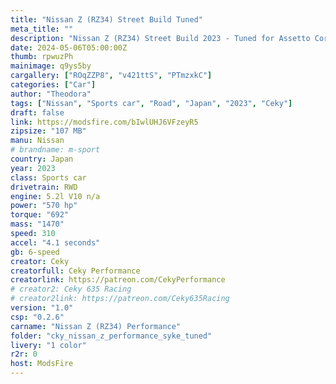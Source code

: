 ```yaml
---
title: "Nissan Z (RZ34) Street Build Tuned"
meta_title: ""
description: "Nissan Z (RZ34) Street Build 2023 - Tuned for Assetto Corsa by Ceky Performance"
date: 2024-05-06T05:00:00Z
thumb: rpwuzPh
mainimage: q9ys5by
cargallery: ["ROqZZP8", "v421ttS", "PTmzxkC"]
categories: ["Car"]
author: "Theodora"
tags: ["Nissan", "Sports car", "Road", "Japan", "2023", "Ceky"]
draft: false
link: https://modsfire.com/bIwlUHJ6VFzeyR5
zipsize: "107 MB"
manu: Nissan
# brandname: m-sport
country: Japan
year: 2023
class: Sports car
drivetrain: RWD
engine: 5.2l V10 n/a
power: "570 hp"
torque: "692"
mass: "1470"
speed: 310
accel: "4.1 seconds"
gb: 6-speed
creator: Ceky
creatorfull: Ceky Performance
creatorlink: https://patreon.com/CekyPerformance
# creator2: Ceky 635 Racing
# creator2link: https://patreon.com/Ceky635Racing
version: "1.0"
csp: "0.2.6"
carname: "Nissan Z (RZ34) Performance"
folder: "cky_nissan_z_performance_syke_tuned"
livery: "1 color"
r2r: 0
host: ModsFire
---
```

